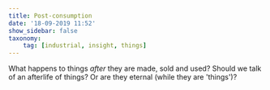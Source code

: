 ```yaml
---
title: Post-consumption
date: '18-09-2019 11:52'
show_sidebar: false
taxonomy:
    tag: [industrial, insight, things]
---
```


What happens to things *after* they are made, sold and used? Should we talk of an afterlife of things? Or are they eternal (while they are 'things')?